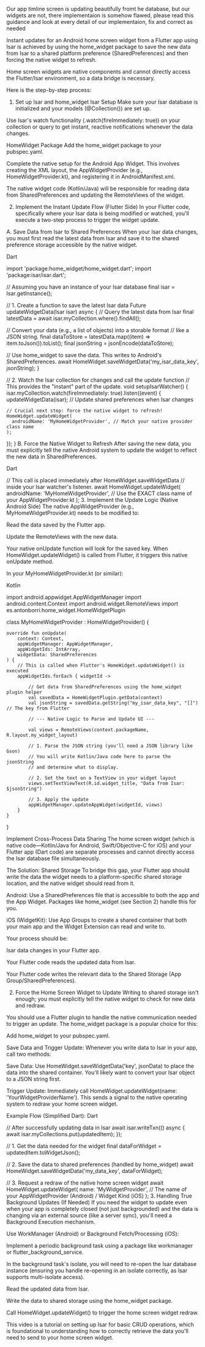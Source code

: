 Our app timline screen is updating beautifully fromt he database, but our widgets are not, there implementaion is somehow flawed, please read this guidance and look at every detail of our implementaion, fix and correct as needed


Instant updates for an Android home screen widget from a Flutter app using Isar is achieved by using the home_widget package to save the new data from Isar to a shared platform preference (SharedPreferences) and then forcing the native widget to refresh.

Home screen widgets are native components and cannot directly access the Flutter/Isar environment, so a data bridge is necessary.

Here is the step-by-step process:

1. Set up Isar and home_widget
Isar Setup
Make sure your Isar database is initialized and your models (@Collection()) are set up.

Use Isar's watch functionality (.watch(fireImmediately: true)) on your collection or query to get instant, reactive notifications whenever the data changes.

HomeWidget Package
Add the home_widget package to your pubspec.yaml.

Complete the native setup for the Android App Widget. This involves creating the XML layout, the AppWidgetProvider (e.g., HomeWidgetProvider.kt), and registering it in AndroidManifest.xml.

The native widget code (Kotlin/Java) will be responsible for reading data from SharedPreferences and updating the RemoteViews of the widget.

2. Implement the Instant Update Flow (Flutter Side)
In your Flutter code, specifically where your Isar data is being modified or watched, you'll execute a two-step process to trigger the widget update.

A. Save Data from Isar to Shared Preferences
When your Isar data changes, you must first read the latest data from Isar and save it to the shared preference storage accessible by the native widget.

Dart

import 'package:home_widget/home_widget.dart';
import 'package:isar/isar.dart';

// Assuming you have an instance of your Isar database
final isar = Isar.getInstance(); 

// 1. Create a function to save the latest Isar data
Future<void> updateWidgetData(Isar isar) async {
  // Query the latest data from Isar
  final latestData = await isar.myCollection.where().findAll();

  // Convert your data (e.g., a list of objects) into a storable format 
  // like a JSON string.
  final dataToStore = latestData.map((item) => item.toJson()).toList();
  final jsonString = jsonEncode(dataToStore); 

  // Use home_widget to save the data. This writes to Android's SharedPreferences.
  await HomeWidget.saveWidgetData<String>('my_isar_data_key', jsonString);
}

// 2. Watch the Isar collection for changes and call the update function
// This provides the "instant" part of the update.
void setupIsarWatcher() {
  isar.myCollection.watch(fireImmediately: true).listen((event) {
    updateWidgetData(isar); // Update shared preferences when Isar changes
    
    // Crucial next step: force the native widget to refresh!
    HomeWidget.updateWidget(
      androidName: 'MyHomeWidgetProvider', // Match your native provider class name
    );
  });
}
B. Force the Native Widget to Refresh
After saving the new data, you must explicitly tell the native Android system to update the widget to reflect the new data in SharedPreferences.

Dart

// This call is placed immediately after HomeWidget.saveWidgetData
// inside your Isar watcher's listener.
await HomeWidget.updateWidget(
  androidName: 'MyHomeWidgetProvider', // Use the EXACT class name of your AppWidgetProvider.kt
);
3. Implement the Update Logic (Native Android Side)
The native AppWidgetProvider (e.g., MyHomeWidgetProvider.kt) needs to be modified to:

Read the data saved by the Flutter app.

Update the RemoteViews with the new data.

Your native onUpdate function will look for the saved key. When HomeWidget.updateWidget() is called from Flutter, it triggers this native onUpdate method.

In your MyHomeWidgetProvider.kt (or similar):

Kotlin

import android.appwidget.AppWidgetManager
import android.content.Context
import android.widget.RemoteViews
import es.antonborri.home_widget.HomeWidgetPlugin

class MyHomeWidgetProvider : HomeWidgetProvider() {

    override fun onUpdate(
        context: Context,
        appWidgetManager: AppWidgetManager,
        appWidgetIds: IntArray,
        widgetData: SharedPreferences
    ) {
        // This is called when Flutter's HomeWidget.updateWidget() is executed
        appWidgetIds.forEach { widgetId ->
            
            // Get data from SharedPreferences using the home_widget plugin helper
            val savedData = HomeWidgetPlugin.getData(context)
            val jsonString = savedData.getString("my_isar_data_key", "[]") // The key from Flutter

            // --- Native Logic to Parse and Update UI ---
            
            val views = RemoteViews(context.packageName, R.layout.my_widget_layout)
            
            // 1. Parse the JSON string (you'll need a JSON library like Gson)
            // You will write Kotlin/Java code here to parse the jsonString 
            // and determine what to display.
            
            // 2. Set the text on a TextView in your widget layout
            views.setTextViewText(R.id.widget_title, "Data from Isar: $jsonString") 

            // 3. Apply the update
            appWidgetManager.updateAppWidget(widgetId, views)
        }
    }
}




Implement Cross-Process Data Sharing
The home screen widget (which is native code—Kotlin/Java for Android, Swift/Objective-C for iOS) and your Flutter app (Dart code) are separate processes and cannot directly access the Isar database file simultaneously.

The Solution: Shared Storage
To bridge this gap, your Flutter app should write the data the widget needs to a platform-specific shared storage location, and the native widget should read from it.

Android: Use a SharedPreferences file that is accessible to both the app and the App Widget. Packages like home_widget (see Section 2) handle this for you.

iOS (WidgetKit): Use App Groups to create a shared container that both your main app and the Widget Extension can read and write to.

Your process should be:

Isar data changes in your Flutter app.

Your Flutter code reads the updated data from Isar.

Your Flutter code writes the relevant data to the Shared Storage (App Group/SharedPreferences).

2. Force the Home Screen Widget to Update
Writing to shared storage isn't enough; you must explicitly tell the native widget to check for new data and redraw.

You should use a Flutter plugin to handle the native communication needed to trigger an update. The home_widget package is a popular choice for this:

Add home_widget to your pubspec.yaml.

Save Data and Trigger Update: Whenever you write data to Isar in your app, call two methods:

Save Data: Use HomeWidget.saveWidgetData<String>('key', jsonData) to place the data into the shared container. You'll likely want to convert your Isar object to a JSON string first.

Trigger Update: Immediately call HomeWidget.updateWidget(name: 'YourWidgetProviderName'). This sends a signal to the native operating system to redraw your home screen widget.

Example Flow (Simplified Dart):
Dart

// After successfully updating data in Isar
await isar.writeTxn(() async {
  await isar.myCollections.put(updatedItem);
});

// 1. Get the data needed for the widget
final dataForWidget = updatedItem.toWidgetJson();

// 2. Save the data to shared preferences (handled by home_widget)
await HomeWidget.saveWidgetData<String>('my_data_key', dataForWidget);

// 3. Request a redraw of the native home screen widget
await HomeWidget.updateWidget(
  name: 'MyWidgetProvider', // The name of your AppWidgetProvider (Android) / Widget Kind (iOS)
);
3. Handling True Background Updates (If Needed)
If you need the widget to update even when your app is completely closed (not just backgrounded) and the data is changing via an external source (like a server sync), you'll need a Background Execution mechanism.

Use WorkManager (Android) or Background Fetch/Processing (iOS):

Implement a periodic background task using a package like workmanager or flutter_background_service.

In the background task's isolate, you will need to re-open the Isar database instance (ensuring you handle re-opening in an isolate correctly, as Isar supports multi-isolate access).

Read the updated data from Isar.

Write the data to shared storage using the home_widget package.

Call HomeWidget.updateWidget() to trigger the home screen widget redraw.

This video is a tutorial on setting up Isar for basic CRUD operations, which is foundational to understanding how to correctly retrieve the data you'll need to send to your home screen widget.